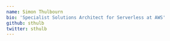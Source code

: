 ```yaml
---
name: Simon Thulbourn
bio: 'Specialist Solutions Architect for Serverless at AWS'
github: sthulb
twitter: sthulb
---
```

